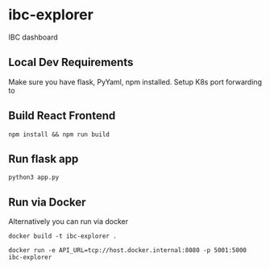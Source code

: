 # ibc-explorer
IBC dashboard

## Local Dev Requirements
Make sure you have flask, PyYaml, npm installed. Setup K8s port forwarding to

## Build React Frontend

```shell
npm install && npm run build
```

## Run flask app
```shell
python3 app.py
```

## Run via Docker
Alternatively you can run via docker

```shell
docker build -t ibc-explorer .

docker run -e API_URL=tcp://host.docker.internal:8080 -p 5001:5000 ibc-explorer
```
